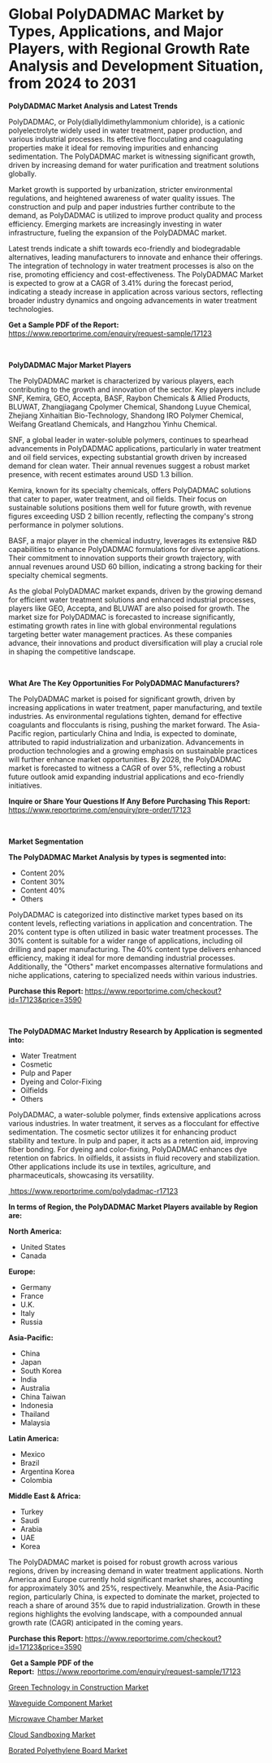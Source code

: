 <p><h1>Global PolyDADMAC Market by Types, Applications, and Major Players, with Regional Growth Rate Analysis and Development Situation, from 2024 to 2031</h1></p><p><strong>PolyDADMAC Market Analysis and Latest Trends</strong></p>
<p><p>PolyDADMAC, or Poly(diallyldimethylammonium chloride), is a cationic polyelectrolyte widely used in water treatment, paper production, and various industrial processes. Its effective flocculating and coagulating properties make it ideal for removing impurities and enhancing sedimentation. The PolyDADMAC market is witnessing significant growth, driven by increasing demand for water purification and treatment solutions globally.</p><p>Market growth is supported by urbanization, stricter environmental regulations, and heightened awareness of water quality issues. The construction and pulp and paper industries further contribute to the demand, as PolyDADMAC is utilized to improve product quality and process efficiency. Emerging markets are increasingly investing in water infrastructure, fueling the expansion of the PolyDADMAC market.</p><p>Latest trends indicate a shift towards eco-friendly and biodegradable alternatives, leading manufacturers to innovate and enhance their offerings. The integration of technology in water treatment processes is also on the rise, promoting efficiency and cost-effectiveness. The PolyDADMAC Market is expected to grow at a CAGR of 3.41% during the forecast period, indicating a steady increase in application across various sectors, reflecting broader industry dynamics and ongoing advancements in water treatment technologies.</p></p>
<p><strong>Get a Sample PDF of the Report:&nbsp;</strong> <a href="https://www.reportprime.com/enquiry/request-sample/17123?utm_campaign=1109&utm_medium=2&utm_source=Github&utm_content=ia&utm_term=24112024&utm_id=polydadmac">https://www.reportprime.com/enquiry/request-sample/17123</a></p>
<p>&nbsp;</p>
<p><strong>PolyDADMAC Major Market Players</strong></p>
<p><p>The PolyDADMAC market is characterized by various players, each contributing to the growth and innovation of the sector. Key players include SNF, Kemira, GEO, Accepta, BASF, Raybon Chemicals & Allied Products, BLUWAT, Zhangjiagang Cpolymer Chemical, Shandong Luyue Chemical, Zhejiang Xinhaitian Bio-Technology, Shandong IRO Polymer Chemical, Weifang Greatland Chemicals, and Hangzhou Yinhu Chemical. </p><p>SNF, a global leader in water-soluble polymers, continues to spearhead advancements in PolyDADMAC applications, particularly in water treatment and oil field services, expecting substantial growth driven by increased demand for clean water. Their annual revenues suggest a robust market presence, with recent estimates around USD 1.3 billion.</p><p>Kemira, known for its specialty chemicals, offers PolyDADMAC solutions that cater to paper, water treatment, and oil fields. Their focus on sustainable solutions positions them well for future growth, with revenue figures exceeding USD 2 billion recently, reflecting the company's strong performance in polymer solutions.</p><p>BASF, a major player in the chemical industry, leverages its extensive R&D capabilities to enhance PolyDADMAC formulations for diverse applications. Their commitment to innovation supports their growth trajectory, with annual revenues around USD 60 billion, indicating a strong backing for their specialty chemical segments.</p><p>As the global PolyDADMAC market expands, driven by the growing demand for efficient water treatment solutions and enhanced industrial processes, players like GEO, Accepta, and BLUWAT are also poised for growth. The market size for PolyDADMAC is forecasted to increase significantly, estimating growth rates in line with global environmental regulations targeting better water management practices. As these companies advance, their innovations and product diversification will play a crucial role in shaping the competitive landscape.</p></p>
<p>&nbsp;</p>
<p><strong>What Are The Key Opportunities For PolyDADMAC Manufacturers?</strong></p>
<p><p>The PolyDADMAC market is poised for significant growth, driven by increasing applications in water treatment, paper manufacturing, and textile industries. As environmental regulations tighten, demand for effective coagulants and flocculants is rising, pushing the market forward. The Asia-Pacific region, particularly China and India, is expected to dominate, attributed to rapid industrialization and urbanization. Advancements in production technologies and a growing emphasis on sustainable practices will further enhance market opportunities. By 2028, the PolyDADMAC market is forecasted to witness a CAGR of over 5%, reflecting a robust future outlook amid expanding industrial applications and eco-friendly initiatives.</p></p>
<p><strong>Inquire or Share Your Questions If Any Before Purchasing This Report:</strong> <a href="https://www.reportprime.com/enquiry/pre-order/17123?utm_campaign=1109&utm_medium=2&utm_source=Github&utm_content=ia&utm_term=24112024&utm_id=polydadmac">https://www.reportprime.com/enquiry/pre-order/17123</a></p>
<p>&nbsp;</p>
<p><strong>Market Segmentation</strong></p>
<p><strong>The PolyDADMAC Market Analysis by types is segmented into:</strong></p>
<p><ul><li>Content 20%</li><li>Content 30%</li><li>Content 40%</li><li>Others</li></ul></p>
<p><p>PolyDADMAC is categorized into distinctive market types based on its content levels, reflecting variations in application and concentration. The 20% content type is often utilized in basic water treatment processes. The 30% content is suitable for a wider range of applications, including oil drilling and paper manufacturing. The 40% content type delivers enhanced efficiency, making it ideal for more demanding industrial processes. Additionally, the "Others" market encompasses alternative formulations and niche applications, catering to specialized needs within various industries.</p></p>
<p><strong>Purchase this Report:&nbsp;</strong><a href="https://www.reportprime.com/checkout?id=17123&price=3590&utm_campaign=1109&utm_medium=2&utm_source=Github&utm_content=ia&utm_term=24112024&utm_id=polydadmac">https://www.reportprime.com/checkout?id=17123&price=3590</a></p>
<p>&nbsp;</p>
<p><strong>The PolyDADMAC Market Industry Research by Application is segmented into:</strong></p>
<p><ul><li>Water Treatment</li><li>Cosmetic</li><li>Pulp and Paper</li><li>Dyeing and Color-Fixing</li><li>Oilfields</li><li>Others</li></ul></p>
<p><p>PolyDADMAC, a water-soluble polymer, finds extensive applications across various industries. In water treatment, it serves as a flocculant for effective sedimentation. The cosmetic sector utilizes it for enhancing product stability and texture. In pulp and paper, it acts as a retention aid, improving fiber bonding. For dyeing and color-fixing, PolyDADMAC enhances dye retention on fabrics. In oilfields, it assists in fluid recovery and stabilization. Other applications include its use in textiles, agriculture, and pharmaceuticals, showcasing its versatility.</p></p>
<p><a href="https://www.reportprime.com/polydadmac-r17123?utm_campaign=1109&utm_medium=2&utm_source=Github&utm_content=ia&utm_term=24112024&utm_id=polydadmac">&nbsp;https://www.reportprime.com/polydadmac-r17123</a></p>
<p><strong>In terms of Region, the PolyDADMAC Market Players available by Region are:</strong></p>
<p>
    <p> <strong> North America: </strong>
        <ul>
            <li>United States</li>
            <li>Canada</li>
        </ul>
        </p> 
    <p> <strong> Europe: </strong>
        <ul>
            <li>Germany</li>
            <li>France</li>
            <li>U.K.</li>
            <li>Italy</li>
            <li>Russia</li>
        </ul>
        </p> 
    <p> <strong> Asia-Pacific: </strong>
        <ul>
            <li>China</li>
            <li>Japan</li>
            <li>South Korea</li>
            <li>India</li>
            <li>Australia</li>
            <li>China Taiwan</li>
            <li>Indonesia</li>
            <li>Thailand</li>
            <li>Malaysia</li>
        </ul>
        </p> 
    <p> <strong> Latin America: </strong>
        <ul>
            <li>Mexico</li>
            <li>Brazil</li>
            <li>Argentina Korea</li>
            <li>Colombia</li>
        </ul>
        </p> 
    <p> <strong> Middle East & Africa: </strong>
        <ul>
            <li>Turkey</li>
            <li>Saudi</li>
            <li>Arabia</li>
            <li>UAE</li>
            <li>Korea</li>
        </ul>
    </p>
    </p>
<p><p>The PolyDADMAC market is poised for robust growth across various regions, driven by increasing demand in water treatment applications. North America and Europe currently hold significant market shares, accounting for approximately 30% and 25%, respectively. Meanwhile, the Asia-Pacific region, particularly China, is expected to dominate the market, projected to reach a share of around 35% due to rapid industrialization. Growth in these regions highlights the evolving landscape, with a compounded annual growth rate (CAGR) anticipated in the coming years.</p></p>
<p><strong>Purchase this Report: </strong><a href="https://www.reportprime.com/checkout?id=17123&price=3590&utm_campaign=1109&utm_medium=2&utm_source=Github&utm_content=ia&utm_term=24112024&utm_id=polydadmac">https://www.reportprime.com/checkout?id=17123&price=3590</a></p>
<p>&nbsp;<strong>Get a Sample PDF of the Report:&nbsp;&nbsp;</strong><a href="https://www.reportprime.com/enquiry/request-sample/17123?utm_campaign=1109&utm_medium=2&utm_source=Github&utm_content=ia&utm_term=24112024&utm_id=polydadmac">https://www.reportprime.com/enquiry/request-sample/17123</a></p>
<p><strong></strong></p>
<p><p><a href="https://issuu.com/reportprime-2/docs/green-technology-in-construction-ma_0c5a2218be051c?utm_campaign=1109&utm_medium=2&utm_source=Github&utm_content=ia&utm_term=24112024&utm_id=polydadmac">Green Technology in Construction Market</a></p><p><a href="https://www.linkedin.com/pulse/global-waveguide-component-market-trends-analysis-future-gxr3c?utm_campaign=1109&utm_medium=2&utm_source=Github&utm_content=ia&utm_term=24112024&utm_id=polydadmac">Waveguide Component Market</a></p><p><a href="https://www.linkedin.com/pulse/emerging-technologies-reshaping-microwave-chamber-market-rh0ge?utm_campaign=1109&utm_medium=2&utm_source=Github&utm_content=ia&utm_term=24112024&utm_id=polydadmac">Microwave Chamber Market</a></p><p><a href="https://issuu.com/reportprime-2/docs/cloud-sandboxing-market-size-2030.p_2b21a0630efde7?utm_campaign=1109&utm_medium=2&utm_source=Github&utm_content=ia&utm_term=24112024&utm_id=polydadmac">Cloud Sandboxing Market</a></p><p><a href="https://github.com/wileonie19657/Market-Research-Report-List-1/blob/main/borated-polyethylene-board-market.md?utm_campaign=1109&utm_medium=2&utm_source=Github&utm_content=ia&utm_term=24112024&utm_id=polydadmac">Borated Polyethylene Board Market</a></p></p>